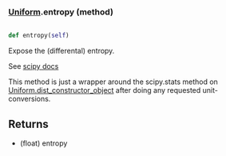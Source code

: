 ### [Uniform](Uniform.md).entropy (method)


```py

def entropy(self)

```



Expose the (differental) entropy.

See [scipy docs](https://docs.scipy.org/doc/scipy/reference/generated/scipy.stats.rv_continuous.entropy.html)

This method is just a wrapper around the scipy.stats method on
[Uniform.dist_constructor_object](Uniform.dist_constructor_object.md) after doing any requested unit-conversions.

Returns
---------
* (float) entropy

